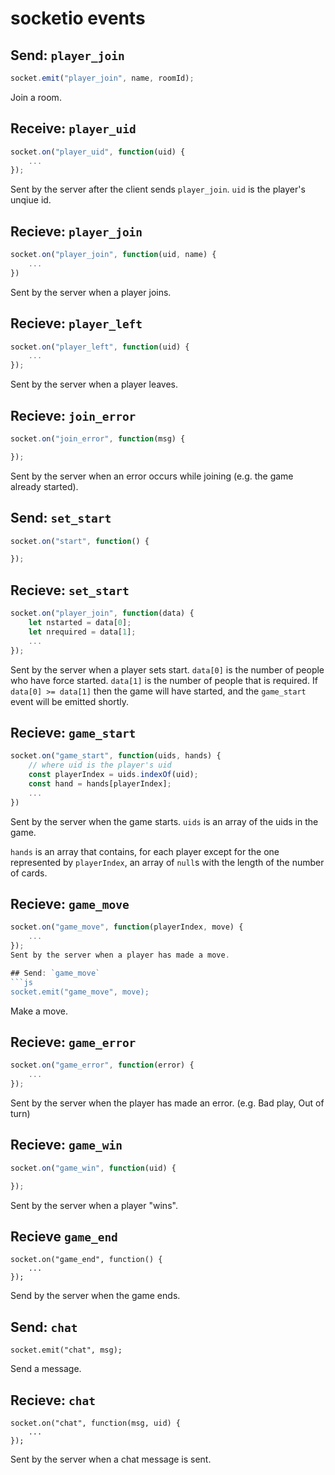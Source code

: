 # socketio events
## Send: `player_join`
```js
socket.emit("player_join", name, roomId);
```
Join a room.

## Receive: `player_uid`
```js
socket.on("player_uid", function(uid) {
	...
});
```
Sent by the server after the client sends `player_join`. `uid` is the player's unqiue id.

## Recieve: `player_join`
```js
socket.on("player_join", function(uid, name) {
	...
})
```
Sent by the server when a player joins.


## Recieve: `player_left`
```js
socket.on("player_left", function(uid) {
	...
});
```
Sent by the server when a player leaves.

## Recieve: `join_error`
```js
socket.on("join_error", function(msg) {

});
```
Sent by the server when an error occurs while joining (e.g. the game already started).

## Send: `set_start`
```js
socket.on("start", function() {

});
```

## Recieve: `set_start`
```js
socket.on("player_join", function(data) {
	let nstarted = data[0];
	let nrequired = data[1];
	...
});
```
Sent by the server when a player sets start. `data[0]` is the number of people who have force started. `data[1]` is the number of people that is required. If `data[0] >= data[1]` then the game will have started, and the `game_start` event will be emitted shortly.

## Recieve: `game_start`
```js
socket.on("game_start", function(uids, hands) {
	// where uid is the player's uid
	const playerIndex = uids.indexOf(uid);
	const hand = hands[playerIndex];
	...
})
```
Sent by the server when the game starts. `uids` is an array of the uids in the game.

`hands` is an array that contains, for each player except for the one represented by `playerIndex`, an array of `null`s with the length of the number of cards.

## Recieve: `game_move`
```js
socket.on("game_move", function(playerIndex, move) {
	...
});
Sent by the server when a player has made a move.

## Send: `game_move`
```js
socket.emit("game_move", move);
```
Make a move.

## Recieve: `game_error`
```js
socket.on("game_error", function(error) {
	...
});
```
Sent by the server when the player has made an error. (e.g. Bad play, Out of turn)

## Recieve: `game_win`
```js
socket.on("game_win", function(uid) {

});
```
Sent by the server when a player "wins".

## Recieve `game_end`
```
socket.on("game_end", function() {
	...
});
```
Send by the server when the game ends.

## Send: `chat`
```
socket.emit("chat", msg);
```
Send a message.

## Recieve: `chat`
```
socket.on("chat", function(msg, uid) {
	...
});
```
Sent by the server when a chat message is sent.
